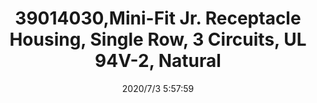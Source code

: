 ﻿---
layout: post 
title: 39014030,Mini-Fit Jr. Receptacle Housing, Single Row, 3 Circuits, UL 94V-2, Natural
is_home: true
tags: 
categories: housing-terminal
overview: Mini-Fit Jr. Receptacle Housing, Single Row, 3 Circuits, UL 94V-2, Natural
series: 5557
part_number: 39014030
thumb_img: static/202007/410-thumb-20200703135836.jpg
small_img: static/202007/410-20200703135836.jpg
date: 2020/7/3 5:57:59
---



